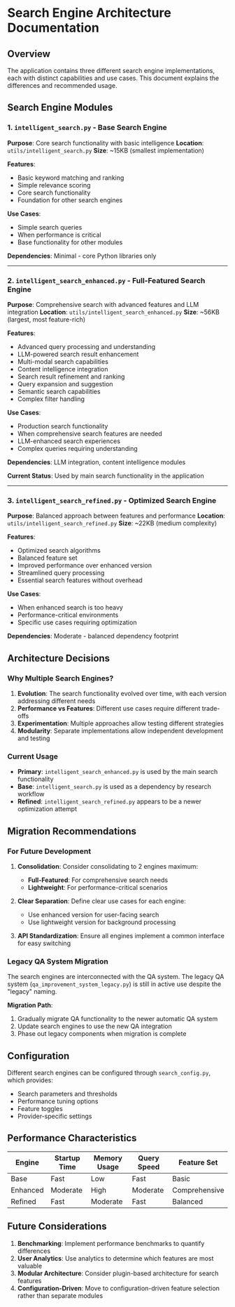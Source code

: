 # Search Engine Architecture Documentation

## Overview

The application contains three different search engine implementations, each with distinct capabilities and use cases. This document explains the differences and recommended usage.

## Search Engine Modules

### 1. `intelligent_search.py` - Base Search Engine
**Purpose**: Core search functionality with basic intelligence
**Location**: `utils/intelligent_search.py`
**Size**: ~15KB (smallest implementation)

**Features**:
- Basic keyword matching and ranking
- Simple relevance scoring
- Core search functionality
- Foundation for other search engines

**Use Cases**:
- Simple search queries
- When performance is critical
- Base functionality for other modules

**Dependencies**: Minimal - core Python libraries only

---

### 2. `intelligent_search_enhanced.py` - Full-Featured Search Engine
**Purpose**: Comprehensive search with advanced features and LLM integration
**Location**: `utils/intelligent_search_enhanced.py`
**Size**: ~56KB (largest, most feature-rich)

**Features**:
- Advanced query processing and understanding
- LLM-powered search result enhancement
- Multi-modal search capabilities
- Content intelligence integration
- Search result refinement and ranking
- Query expansion and suggestion
- Semantic search capabilities
- Complex filter handling

**Use Cases**:
- Production search functionality
- When comprehensive search features are needed
- LLM-enhanced search experiences
- Complex queries requiring understanding

**Dependencies**: LLM integration, content intelligence modules

**Current Status**: Used by main search functionality in the application

---

### 3. `intelligent_search_refined.py` - Optimized Search Engine
**Purpose**: Balanced approach between features and performance
**Location**: `utils/intelligent_search_refined.py`
**Size**: ~22KB (medium complexity)

**Features**:
- Optimized search algorithms
- Balanced feature set
- Improved performance over enhanced version
- Streamlined query processing
- Essential search features without overhead

**Use Cases**:
- When enhanced search is too heavy
- Performance-critical environments
- Specific use cases requiring optimization

**Dependencies**: Moderate - balanced dependency footprint

## Architecture Decisions

### Why Multiple Search Engines?

1. **Evolution**: The search functionality evolved over time, with each version addressing different needs
2. **Performance vs Features**: Different use cases require different trade-offs
3. **Experimentation**: Multiple approaches allow testing different strategies
4. **Modularity**: Separate implementations allow independent development and testing

### Current Usage

- **Primary**: `intelligent_search_enhanced.py` is used by the main search functionality
- **Base**: `intelligent_search.py` is used as a dependency by research workflow
- **Refined**: `intelligent_search_refined.py` appears to be a newer optimization attempt

## Migration Recommendations

### For Future Development

1. **Consolidation**: Consider consolidating to 2 engines maximum:
   - **Full-Featured**: For comprehensive search needs
   - **Lightweight**: For performance-critical scenarios

2. **Clear Separation**: Define clear use cases for each engine:
   - Use enhanced version for user-facing search
   - Use lightweight version for background processing

3. **API Standardization**: Ensure all engines implement a common interface for easy switching

### Legacy QA System Migration

The search engines are interconnected with the QA system. The legacy QA system (`qa_improvement_system_legacy.py`) is still in active use despite the "legacy" naming.

**Migration Path**:
1. Gradually migrate QA functionality to the newer automatic QA system
2. Update search engines to use the new QA integration
3. Phase out legacy components when migration is complete

## Configuration

Different search engines can be configured through `search_config.py`, which provides:
- Search parameters and thresholds
- Performance tuning options
- Feature toggles
- Provider-specific settings

## Performance Characteristics

| Engine | Startup Time | Memory Usage | Query Speed | Feature Set |
|--------|-------------|-------------|-------------|-------------|
| Base | Fast | Low | Fast | Basic |
| Enhanced | Moderate | High | Moderate | Comprehensive |
| Refined | Fast | Moderate | Fast | Balanced |

## Future Considerations

1. **Benchmarking**: Implement performance benchmarks to quantify differences
2. **User Analytics**: Use analytics to determine which features are most valuable
3. **Modular Architecture**: Consider plugin-based architecture for search features
4. **Configuration-Driven**: Move to configuration-driven feature selection rather than separate modules